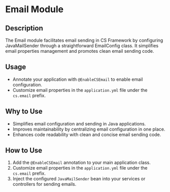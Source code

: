 # Email Module

## Description

The Email module facilitates email sending in CS Framework by configuring JavaMailSender through a straightforward EmailConfig class. It simplifies email properties management and promotes clean email sending code.

## Usage

- Annotate your application with `@EnableCSEmail` to enable email configuration.
- Customize email properties in the `application.yml` file under the `cs.email` prefix.

## Why to Use

- Simplifies email configuration and sending in Java applications.
- Improves maintainability by centralizing email configuration in one place.
- Enhances code readability with clean and concise email sending code.

## How to Use

1. Add the `@EnableCSEmail` annotation to your main application class.
2. Customize email properties in the `application.yml` file under the `cs.email` prefix.
3. Inject the configured `JavaMailSender` bean into your services or controllers for sending emails.
